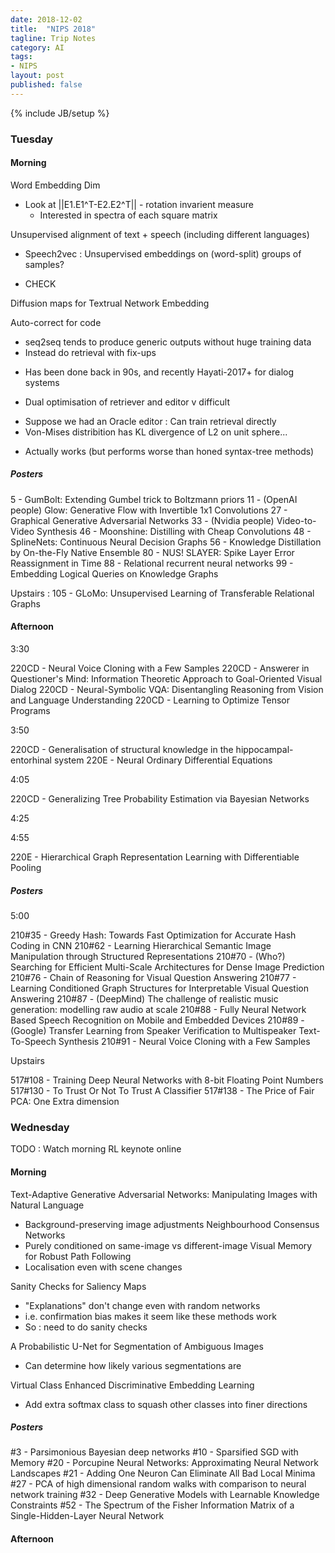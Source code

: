 ```yaml
---
date: 2018-12-02
title:  "NIPS 2018"
tagline: Trip Notes
category: AI
tags:
- NIPS
layout: post
published: false
---
```

{% include JB/setup %}

<!--
##  NIPS Authors

https://nips.cc/Conferences/2018/Schedule

//<div class="maincardBody">Visualization for Machine Learning</div>
//<div class="maincardFooter">J. Zico Kolter · Aleksander Madry</div>

var a=[], authors={}; $('div.maincard').each( function() { 
  var id=$(this).attr("id");
  var num = id.substr(-5);
  var title = $(this).find('.maincardBody').html();
  var names = $(this).find('.maincardFooter').html().split(' · ');
  names.forEach(n => {
    n=n.trim();
    authors[n] = (authors[n] || 0)+1;
  });
  a.push( { id:num, title:title, names:names } );
}); console.log( a.slice(0,5).map( e => e.names.join(', ')) ); 
// Now print out top 10 authors (exclude coffee breaks)
console.log( Object.keys(authors).sort( (a,b) => (authors[b]-authors[a]) ).slice(1,11).map( a => a+' - '+authors[a]) );
/*
"Josh Tenenbaum - 16"
"Sergey Levine - 12"
"Eric Xing - 10"
"Michael Jordan - 10"
"Yoshua Bengio - 9"
"Stefano Ermon - 8"
"Jiajun Wu - 8"
"Yee Whye Teh - 8"
"Francis Bach - 8"
"Honglak Lee - 8"
*/
console.log( Object.keys(authors).join('\t') ); // Copy to file : 3423 distinct authors
//   Unfortunately, Workshop paper authors are not captured...

var author_last = Object.keys(authors).reduce( (acc,a) => {
  acc[a]=a.substring(a.lastIndexOf(' '));
  return acc;
}, {});
console.log( Object.keys(authors).map( a => author_last[a],trim()+"&&"+a).join('\t') );
// In resulting 'copy-paste' : Replace '\t'->'\n', '&&'->'\n' Copy to speadsheet, sort
// Now big id,paper,authors dump
console.log( a.map( e => e.id+"&&"+e.title+"&&"+(e.names.join(', ')) ).join('\t') ); 
// In resulting 'copy-paste' : Replace '\t'->'\n', '&&'->'\n' Copy to speadsheet (new tab)

!-->

### Tuesday  

####  Morning 

Word Embedding Dim
*  Look at ||E1.E1^T-E2.E2^T|| - rotation invarient measure
   -  Interested in spectra of each square matrix

Unsupervised alignment of text + speech (including different languages)
*  Speech2vec : Unsupervised embeddings on (word-split) groups of samples?  
  -  CHECK

Diffusion maps for Textrual Network Embedding

Auto-correct for code
*  seq2seq tends to produce generic outputs without huge training data
*  Instead do retrieval with fix-ups
  -  Has been done back in 90s, and recently Hayati-2017+ for dialog systems
*  Dual optimisation of retriever and editor v difficult
  -  Suppose we had an Oracle editor : Can train retrieval directly
  -  Von-Mises distribition has KL divergence of L2 on unit sphere...
*  Actually works (but performs worse than honed syntax-tree methods)


##### Posters

5 - GumBolt: Extending Gumbel trick to Boltzmann priors
11 - (OpenAI people) Glow: Generative Flow with Invertible 1x1 Convolutions
27 - Graphical Generative Adversarial Networks
33 - (Nvidia people) Video-to-Video Synthesis
46 - Moonshine: Distilling with Cheap Convolutions
48 - SplineNets: Continuous Neural Decision Graphs
56 - Knowledge Distillation by On-the-Fly Native Ensemble
80 - NUS! SLAYER: Spike Layer Error Reassignment in Time
88 - Relational recurrent neural networks
99 - Embedding Logical Queries on Knowledge Graphs

Upstairs :
105 - GLoMo: Unsupervised Learning of Transferable Relational Graphs


#### Afternoon

3:30

220CD - Neural Voice Cloning with a Few Samples
220CD - Answerer in Questioner's Mind: Information Theoretic Approach to Goal-Oriented Visual Dialog
220CD - Neural-Symbolic VQA: Disentangling Reasoning from Vision and Language Understanding
220CD - Learning to Optimize Tensor Programs

3:50

220CD - Generalisation of structural knowledge in the hippocampal-entorhinal system
220E  - Neural Ordinary Differential Equations

4:05

220CD - Generalizing Tree Probability Estimation via Bayesian Networks

4:25

4:55

220E  - Hierarchical Graph Representation Learning with Differentiable Pooling



##### Posters

5:00

210#35 - Greedy Hash: Towards Fast Optimization for Accurate Hash Coding in CNN
210#62 - Learning Hierarchical Semantic Image Manipulation through Structured Representations
210#70 - (Who?) Searching for Efficient Multi-Scale Architectures for Dense Image Prediction
210#76 - Chain of Reasoning for Visual Question Answering
210#77 - Learning Conditioned Graph Structures for Interpretable Visual Question Answering
210#87 - (DeepMind) The challenge of realistic music generation: modelling raw audio at scale
210#88 - Fully Neural Network Based Speech Recognition on Mobile and Embedded Devices
210#89 - (Google) Transfer Learning from Speaker Verification to Multispeaker Text-To-Speech Synthesis
210#91 - Neural Voice Cloning with a Few Samples

Upstairs

517#108 - Training Deep Neural Networks with 8-bit Floating Point Numbers
517#130 - To Trust Or Not To Trust A Classifier
517#138 - The Price of Fair PCA: One Extra dimension


### Wednesday  

TODO : Watch morning RL keynote online

####  Morning 

Text-Adaptive Generative Adversarial Networks: Manipulating Images with Natural Language
-  Background-preserving image adjustments
Neighbourhood Consensus Networks
-  Purely conditioned on same-image vs different-image
Visual Memory for Robust Path Following
-  Localisation even with scene changes

Sanity Checks for Saliency Maps
-  "Explanations" don't change even with random networks
-  i.e. confirmation bias makes it seem like these methods work
-  So : need to do sanity checks

A Probabilistic U-Net for Segmentation of Ambiguous Images
-  Can determine how likely various segmentations are

Virtual Class Enhanced Discriminative Embedding Learning
-  Add extra softmax class to squash other classes into finer directions


##### Posters

#3  - Parsimonious Bayesian deep networks
#10 - Sparsified SGD with Memory
#20 - Porcupine Neural Networks: Approximating Neural Network Landscapes
#21 - Adding One Neuron Can Eliminate All Bad Local Minima
#27 - PCA of high dimensional random walks with comparison to neural network training
#32 - Deep Generative Models with Learnable Knowledge Constraints
#52 - The Spectrum of the Fisher Information Matrix of a Single-Hidden-Layer Neural Network


####  Afternoon



